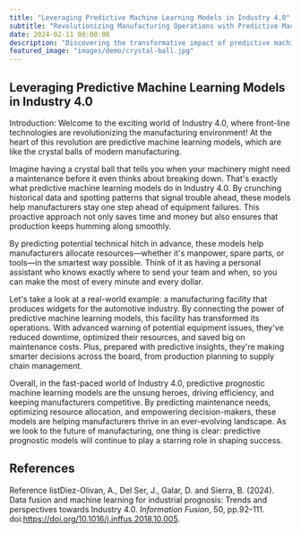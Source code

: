 ```yaml
---
title: "Leveraging Predictive Machine Learning Models in Industry 4.0"
subtitle: "Revolutionizing Manufacturing Operations with Predictive Machine Learning"
date: 2024-02-11 00:00:00
description: "Discovering the transformative impact of predictive machine learning models on manufacturing operations in Industry 4.0, enhancing efficiency and competitiveness. ."
featured_image: "images/demo/crystal-ball.jpg"
---
```



## Leveraging Predictive Machine Learning Models in Industry 4.0

Introduction: Welcome to the exciting world of Industry 4.0, where front-line technologies are revolutionizing the manufacturing environment! At the heart of this revolution are predictive machine learning models, which are like the crystal balls of modern manufacturing. 

Imagine having a crystal ball that tells you when your machinery might need a maintenance before it even thinks about breaking down. That's exactly what predictive machine learning models do in Industry 4.0. By crunching historical data and spotting patterns that signal trouble ahead, these models help manufacturers stay one step ahead of equipment failures. This proactive approach not only saves time and money but also ensures that production keeps humming along smoothly.

By predicting potential technical hitch in advance, these models help manufacturers allocate resources—whether it's manpower, spare parts, or tools—in the smartest way possible. Think of it as having a personal assistant who knows exactly where to send your team and when, so you can make the most of every minute and every dollar.

Let's take a look at a real-world example: a manufacturing facility that produces widgets for the automotive industry. By connecting the power of predictive machine learning models, this facility has transformed its operations. With advanced warning of potential equipment issues, they've reduced downtime, optimized their resources, and saved big on maintenance costs. Plus, prepared with predictive insights, they're making smarter decisions across the board, from production planning to supply chain management.

Overall, in the fast-paced world of Industry 4.0, predictive prognostic machine learning models are the unsung heroes, driving efficiency, and keeping manufacturers competitive. By predicting maintenance needs, optimizing resource allocation, and empowering decision-makers, these models are helping manufacturers thrive in an ever-evolving landscape. As we look to the future of manufacturing, one thing is clear: predictive prognostic models will continue to play a starring role in shaping success.

## References

Reference listDiez-Olivan, A., Del Ser, J., Galar, D. and Sierra, B. (2024). Data fusion and machine learning for industrial prognosis: Trends and perspectives towards Industry 4.0. _Information Fusion_, 50, pp.92–111. doi:https://doi.org/10.1016/j.inffus.2018.10.005.
